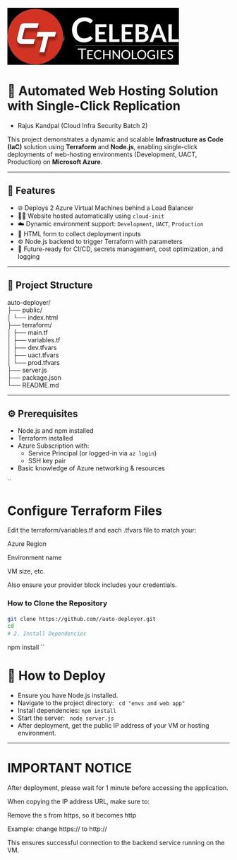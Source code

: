 ![](https://github.com/RAJUSKANDPAL/CSI-Azure-IAC/blob/e1dfe6da4509421cd576a1edb37a9d60afec213a/celabal.jpeg)
# 🚀 Automated Web Hosting Solution with Single-Click Replication  
- Rajus Kandpal (Cloud Infra Security Batch 2)    

This project demonstrates a dynamic and scalable **Infrastructure as Code (IaC)** solution using **Terraform** and **Node.js**, enabling single-click deployments of web-hosting environments (Development, UACT, Production) on **Microsoft Azure**.

---

## 📌 Features

- 🌐 Deploys 2 Azure Virtual Machines behind a Load Balancer
- 🧑‍💻 Website hosted automatically using `cloud-init`
- ☁️ Dynamic environment support: `Development`, `UACT`, `Production`
- 📩 HTML form to collect deployment inputs
- ⚙️ Node.js backend to trigger Terraform with parameters
- 🔁 Future-ready for CI/CD, secrets management, cost optimization, and logging

---

## 📁 Project Structure

auto-deployer/    
├── public/    
│ └── index.html  
├── terraform/    
│ ├── main.tf  
│ ├── variables.tf  
│ ├── dev.tfvars  
│ ├── uact.tfvars  
│ └── prod.tfvars  
├── server.js    
├── package.json  
└── README.md    

---

## ⚙️ Prerequisites

- Node.js and npm installed
- Terraform installed
- Azure Subscription with:
  - Service Principal (or logged-in via `az login`)
  - SSH key pair
- Basic knowledge of Azure networking & resources

``

# Configure Terraform Files

Edit the terraform/variables.tf and each .tfvars file to match your:

Azure Region

Environment name

VM size, etc.

Also ensure your provider block includes your credentials.  

### How to Clone the Repository

```bash
git clone https://github.com//auto-deployer.git
cd 
# 2. Install Dependencies
```

npm install
``

# 🚀 How to Deploy  
- Ensure you have Node.js installed.   
- Navigate to the project directory:
  ``` cd "envs and web app"```
- Install dependencies:
  ```npm install```
- Start the server:
  ``` node server.js```
- After deployment, get the public IP address of your VM or hosting environment.

---  
# IMPORTANT NOTICE  
After deployment, please wait for 1 minute before accessing the application.    

When copying the IP address URL, make sure to:  

Remove the s from https, so it becomes http  

Example: change https://<your-ip> to http://<your-ip>  

This ensures successful connection to the backend service running on the VM.  
